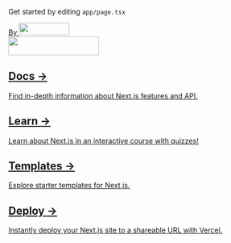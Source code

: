 
<!DOCTYPE html><html lang="en"><head><meta charSet="utf-8"/><meta name="viewport" content="width=device-width, initial-scale=1"/><link rel="preload" href="/_next/static/media/c9a5bc6a7c948fb0-s.p.woff2" as="font" crossorigin="" type="font/woff2"/><link rel="preload" as="image" href="/vercel.svg" fetchPriority="high"/><link rel="preload" as="image" href="/next.svg" fetchPriority="high"/><link rel="stylesheet" href="/_next/static/css/fb0852fb0bcf307d.css" data-precedence="next"/><link rel="preload" as="script" fetchPriority="low" href="/_next/static/chunks/webpack-a8e8730335fdd13a.js"/><script src="/_next/static/chunks/fd9d1056-2821b0f0cabcd8bd.js" async=""></script><script src="/_next/static/chunks/23-0627c91053ca9399.js" async=""></script><script src="/_next/static/chunks/main-app-f73cdb3bce740b12.js" async=""></script><script src="/_next/static/chunks/173-76227e637eefcefb.js" async=""></script><script src="/_next/static/chunks/app/page-1455a3c88e2e3a65.js" async=""></script><title>Create Next App</title><meta name="description" content="Generated by create next app"/><link rel="icon" href="/favicon.ico" type="image/x-icon" sizes="16x16"/><meta name="next-size-adjust"/><script src="/_next/static/chunks/polyfills-78c92fac7aa8fdd8.js" noModule=""></script></head><body class="__className_aaf875"><main class="flex min-h-screen flex-col items-center justify-between p-24"><div class="z-10 w-full max-w-5xl items-center justify-between font-mono text-sm lg:flex"><p class="fixed left-0 top-0 flex w-full justify-center border-b border-gray-300 bg-gradient-to-b from-zinc-200 pb-6 pt-8 backdrop-blur-2xl dark:border-neutral-800 dark:bg-zinc-800/30 dark:from-inherit lg:static lg:w-auto  lg:rounded-xl lg:border lg:bg-gray-200 lg:p-4 lg:dark:bg-zinc-800/30">Get started by editing <code class="font-mono font-bold">app/page.tsx</code></p><div class="fixed bottom-0 left-0 flex h-48 w-full items-end justify-center bg-gradient-to-t from-white via-white dark:from-black dark:via-black lg:static lg:size-auto lg:bg-none"><a class="pointer-events-none flex place-items-center gap-2 p-8 lg:pointer-events-auto lg:p-0" href="https://vercel.com?utm_source=create-next-app&amp;utm_medium=appdir-template&amp;utm_campaign=create-next-app" target="_blank" rel="noopener noreferrer">By<!-- --> <img alt="Vercel Logo" fetchPriority="high" width="100" height="24" decoding="async" data-nimg="1" class="dark:invert" style="color:transparent" src="/vercel.svg"/></a></div></div><div class="relative z-[-1] flex place-items-center before:absolute before:h-[300px] before:w-full before:-translate-x-1/2 before:rounded-full before:bg-gradient-radial before:from-white before:to-transparent before:blur-2xl before:content-[&#x27;&#x27;] after:absolute after:-z-20 after:h-[180px] after:w-full after:translate-x-1/3 after:bg-gradient-conic after:from-sky-200 after:via-blue-200 after:blur-2xl after:content-[&#x27;&#x27;] before:dark:bg-gradient-to-br before:dark:from-transparent before:dark:to-blue-700 before:dark:opacity-10 after:dark:from-sky-900 after:dark:via-[#0141ff] after:dark:opacity-40 sm:before:w-[480px] sm:after:w-[240px] before:lg:h-[360px]"><img alt="Next.js Logo" fetchPriority="high" width="180" height="37" decoding="async" data-nimg="1" class="relative dark:drop-shadow-[0_0_0.3rem_#ffffff70] dark:invert" style="color:transparent" src="/next.svg"/></div><div class="mb-32 grid text-center lg:mb-0 lg:w-full lg:max-w-5xl lg:grid-cols-4 lg:text-left"><a href="https://nextjs.org/docs?utm_source=create-next-app&amp;utm_medium=appdir-template&amp;utm_campaign=create-next-app" class="group rounded-lg border border-transparent px-5 py-4 transition-colors hover:border-gray-300 hover:bg-gray-100 hover:dark:border-neutral-700 hover:dark:bg-neutral-800/30" target="_blank" rel="noopener noreferrer"><h2 class="mb-3 text-2xl font-semibold">Docs<!-- --> <span class="inline-block transition-transform group-hover:translate-x-1 motion-reduce:transform-none">-&gt;</span></h2><p class="m-0 max-w-[30ch] text-sm opacity-50">Find in-depth information about Next.js features and API.</p></a><a href="https://nextjs.org/learn?utm_source=create-next-app&amp;utm_medium=appdir-template-tw&amp;utm_campaign=create-next-app" class="group rounded-lg border border-transparent px-5 py-4 transition-colors hover:border-gray-300 hover:bg-gray-100 hover:dark:border-neutral-700 hover:dark:bg-neutral-800/30" target="_blank" rel="noopener noreferrer"><h2 class="mb-3 text-2xl font-semibold">Learn<!-- --> <span class="inline-block transition-transform group-hover:translate-x-1 motion-reduce:transform-none">-&gt;</span></h2><p class="m-0 max-w-[30ch] text-sm opacity-50">Learn about Next.js in an interactive course with quizzes!</p></a><a href="https://vercel.com/templates?framework=next.js&amp;utm_source=create-next-app&amp;utm_medium=appdir-template&amp;utm_campaign=create-next-app" class="group rounded-lg border border-transparent px-5 py-4 transition-colors hover:border-gray-300 hover:bg-gray-100 hover:dark:border-neutral-700 hover:dark:bg-neutral-800/30" target="_blank" rel="noopener noreferrer"><h2 class="mb-3 text-2xl font-semibold">Templates<!-- --> <span class="inline-block transition-transform group-hover:translate-x-1 motion-reduce:transform-none">-&gt;</span></h2><p class="m-0 max-w-[30ch] text-sm opacity-50">Explore starter templates for Next.js.</p></a><a href="https://vercel.com/new?utm_source=create-next-app&amp;utm_medium=appdir-template&amp;utm_campaign=create-next-app" class="group rounded-lg border border-transparent px-5 py-4 transition-colors hover:border-gray-300 hover:bg-gray-100 hover:dark:border-neutral-700 hover:dark:bg-neutral-800/30" target="_blank" rel="noopener noreferrer"><h2 class="mb-3 text-2xl font-semibold">Deploy<!-- --> <span class="inline-block transition-transform group-hover:translate-x-1 motion-reduce:transform-none">-&gt;</span></h2><p class="m-0 max-w-[30ch] text-balance text-sm opacity-50">Instantly deploy your Next.js site to a shareable URL with Vercel.</p></a></div></main><script src="/_next/static/chunks/webpack-a8e8730335fdd13a.js" async=""></script><script>(self.__next_f=self.__next_f||[]).push([0]);self.__next_f.push([2,null])</script><script>self.__next_f.push([1,"1:HL[\"/_next/static/media/c9a5bc6a7c948fb0-s.p.woff2\",\"font\",{\"crossOrigin\":\"\",\"type\":\"font/woff2\"}]\n2:HL[\"/_next/static/css/fb0852fb0bcf307d.css\",\"style\"]\n"])</script><script>self.__next_f.push([1,"3:I[5751,[],\"\"]\n5:I[8173,[\"173\",\"static/chunks/173-76227e637eefcefb.js\",\"931\",\"static/chunks/app/page-1455a3c88e2e3a65.js\"],\"Image\"]\n6:I[9275,[],\"\"]\n7:I[1343,[],\"\"]\n9:I[6130,[],\"\"]\na:[]\n"])</script><script>self.__next_f.push([1,"0:[[[\"$\",\"link\",\"0\",{\"rel\":\"stylesheet\",\"href\":\"/_next/static/css/fb0852fb0bcf307d.css\",\"precedence\":\"next\",\"crossOrigin\":\"$undefined\"}]],[\"$\",\"$L3\",null,{\"buildId\":\"CoC20QdxeIOoKtE0mDd4I\",\"assetPrefix\":\"\",\"initialCanonicalUrl\":\"/\",\"initialTree\":[\"\",{\"children\":[\"__PAGE__\",{}]},\"$undefined\",\"$undefined\",true],\"initialSeedData\":[\"\",{\"children\":[\"__PAGE__\",{},[[\"$L4\",[\"$\",\"main\",null,{\"className\":\"flex min-h-screen flex-col items-center justify-between p-24\",\"children\":[[\"$\",\"div\",null,{\"className\":\"z-10 w-full max-w-5xl items-center justify-between font-mono text-sm lg:flex\",\"children\":[[\"$\",\"p\",null,{\"className\":\"fixed left-0 top-0 flex w-full justify-center border-b border-gray-300 bg-gradient-to-b from-zinc-200 pb-6 pt-8 backdrop-blur-2xl dark:border-neutral-800 dark:bg-zinc-800/30 dark:from-inherit lg:static lg:w-auto  lg:rounded-xl lg:border lg:bg-gray-200 lg:p-4 lg:dark:bg-zinc-800/30\",\"children\":[\"Get started by editing \",[\"$\",\"code\",null,{\"className\":\"font-mono font-bold\",\"children\":\"app/page.tsx\"}]]}],[\"$\",\"div\",null,{\"className\":\"fixed bottom-0 left-0 flex h-48 w-full items-end justify-center bg-gradient-to-t from-white via-white dark:from-black dark:via-black lg:static lg:size-auto lg:bg-none\",\"children\":[\"$\",\"a\",null,{\"className\":\"pointer-events-none flex place-items-center gap-2 p-8 lg:pointer-events-auto lg:p-0\",\"href\":\"https://vercel.com?utm_source=create-next-app\u0026utm_medium=appdir-template\u0026utm_campaign=create-next-app\",\"target\":\"_blank\",\"rel\":\"noopener noreferrer\",\"children\":[\"By\",\" \",[\"$\",\"$L5\",null,{\"src\":\"/vercel.svg\",\"alt\":\"Vercel Logo\",\"className\":\"dark:invert\",\"width\":100,\"height\":24,\"priority\":true}]]}]}]]}],[\"$\",\"div\",null,{\"className\":\"relative z-[-1] flex place-items-center before:absolute before:h-[300px] before:w-full before:-translate-x-1/2 before:rounded-full before:bg-gradient-radial before:from-white before:to-transparent before:blur-2xl before:content-[''] after:absolute after:-z-20 after:h-[180px] after:w-full after:translate-x-1/3 after:bg-gradient-conic after:from-sky-200 after:via-blue-200 after:blur-2xl after:content-[''] before:dark:bg-gradient-to-br before:dark:from-transparent before:dark:to-blue-700 before:dark:opacity-10 after:dark:from-sky-900 after:dark:via-[#0141ff] after:dark:opacity-40 sm:before:w-[480px] sm:after:w-[240px] before:lg:h-[360px]\",\"children\":[\"$\",\"$L5\",null,{\"className\":\"relative dark:drop-shadow-[0_0_0.3rem_#ffffff70] dark:invert\",\"src\":\"/next.svg\",\"alt\":\"Next.js Logo\",\"width\":180,\"height\":37,\"priority\":true}]}],[\"$\",\"div\",null,{\"className\":\"mb-32 grid text-center lg:mb-0 lg:w-full lg:max-w-5xl lg:grid-cols-4 lg:text-left\",\"children\":[[\"$\",\"a\",null,{\"href\":\"https://nextjs.org/docs?utm_source=create-next-app\u0026utm_medium=appdir-template\u0026utm_campaign=create-next-app\",\"className\":\"group rounded-lg border border-transparent px-5 py-4 transition-colors hover:border-gray-300 hover:bg-gray-100 hover:dark:border-neutral-700 hover:dark:bg-neutral-800/30\",\"target\":\"_blank\",\"rel\":\"noopener noreferrer\",\"children\":[[\"$\",\"h2\",null,{\"className\":\"mb-3 text-2xl font-semibold\",\"children\":[\"Docs\",\" \",[\"$\",\"span\",null,{\"className\":\"inline-block transition-transform group-hover:translate-x-1 motion-reduce:transform-none\",\"children\":\"-\u003e\"}]]}],[\"$\",\"p\",null,{\"className\":\"m-0 max-w-[30ch] text-sm opacity-50\",\"children\":\"Find in-depth information about Next.js features and API.\"}]]}],[\"$\",\"a\",null,{\"href\":\"https://nextjs.org/learn?utm_source=create-next-app\u0026utm_medium=appdir-template-tw\u0026utm_campaign=create-next-app\",\"className\":\"group rounded-lg border border-transparent px-5 py-4 transition-colors hover:border-gray-300 hover:bg-gray-100 hover:dark:border-neutral-700 hover:dark:bg-neutral-800/30\",\"target\":\"_blank\",\"rel\":\"noopener noreferrer\",\"children\":[[\"$\",\"h2\",null,{\"className\":\"mb-3 text-2xl font-semibold\",\"children\":[\"Learn\",\" \",[\"$\",\"span\",null,{\"className\":\"inline-block transition-transform group-hover:translate-x-1 motion-reduce:transform-none\",\"children\":\"-\u003e\"}]]}],[\"$\",\"p\",null,{\"className\":\"m-0 max-w-[30ch] text-sm opacity-50\",\"children\":\"Learn about Next.js in an interactive course with quizzes!\"}]]}],[\"$\",\"a\",null,{\"href\":\"https://vercel.com/templates?framework=next.js\u0026utm_source=create-next-app\u0026utm_medium=appdir-template\u0026utm_campaign=create-next-app\",\"className\":\"group rounded-lg border border-transparent px-5 py-4 transition-colors hover:border-gray-300 hover:bg-gray-100 hover:dark:border-neutral-700 hover:dark:bg-neutral-800/30\",\"target\":\"_blank\",\"rel\":\"noopener noreferrer\",\"children\":[[\"$\",\"h2\",null,{\"className\":\"mb-3 text-2xl font-semibold\",\"children\":[\"Templates\",\" \",[\"$\",\"span\",null,{\"className\":\"inline-block transition-transform group-hover:translate-x-1 motion-reduce:transform-none\",\"children\":\"-\u003e\"}]]}],[\"$\",\"p\",null,{\"className\":\"m-0 max-w-[30ch] text-sm opacity-50\",\"children\":\"Explore starter templates for Next.js.\"}]]}],[\"$\",\"a\",null,{\"href\":\"https://vercel.com/new?utm_source=create-next-app\u0026utm_medium=appdir-template\u0026utm_campaign=create-next-app\",\"className\":\"group rounded-lg border border-transparent px-5 py-4 transition-colors hover:border-gray-300 hover:bg-gray-100 hover:dark:border-neutral-700 hover:dark:bg-neutral-800/30\",\"target\":\"_blank\",\"rel\":\"noopener noreferrer\",\"children\":[[\"$\",\"h2\",null,{\"className\":\"mb-3 text-2xl font-semibold\",\"children\":[\"Deploy\",\" \",[\"$\",\"span\",null,{\"className\":\"inline-block transition-transform group-hover:translate-x-1 motion-reduce:transform-none\",\"children\":\"-\u003e\"}]]}],[\"$\",\"p\",null,{\"className\":\"m-0 max-w-[30ch] text-balance text-sm opacity-50\",\"children\":\"Instantly deploy your Next.js site to a shareable URL with Vercel.\"}]]}]]}]]}]],null],null]},[[\"$\",\"html\",null,{\"lang\":\"en\",\"children\":[\"$\",\"body\",null,{\"className\":\"__className_aaf875\",\"children\":[\"$\",\"$L6\",null,{\"parallelRouterKey\":\"children\",\"segmentPath\":[\"children\"],\"error\":\"$undefined\",\"errorStyles\":\"$undefined\",\"errorScripts\":\"$undefined\",\"template\":[\"$\",\"$L7\",null,{}],\"templateStyles\":\"$undefined\",\"templateScripts\":\"$undefined\",\"notFound\":[[\"$\",\"title\",null,{\"children\":\"404: This page could not be found.\"}],[\"$\",\"div\",null,{\"style\":{\"fontFamily\":\"system-ui,\\\"Segoe UI\\\",Roboto,Helvetica,Arial,sans-serif,\\\"Apple Color Emoji\\\",\\\"Segoe UI Emoji\\\"\",\"height\":\"100vh\",\"textAlign\":\"center\",\"display\":\"flex\",\"flexDirection\":\"column\",\"alignItems\":\"center\",\"justifyContent\":\"center\"},\"children\":[\"$\",\"div\",null,{\"children\":[[\"$\",\"style\",null,{\"dangerouslySetInnerHTML\":{\"__html\":\"body{color:#000;background:#fff;margin:0}.next-error-h1{border-right:1px solid rgba(0,0,0,.3)}@media (prefers-color-scheme:dark){body{color:#fff;background:#000}.next-error-h1{border-right:1px solid rgba(255,255,255,.3)}}\"}}],[\"$\",\"h1\",null,{\"className\":\"next-error-h1\",\"style\":{\"display\":\"inline-block\",\"margin\":\"0 20px 0 0\",\"padding\":\"0 23px 0 0\",\"fontSize\":24,\"fontWeight\":500,\"verticalAlign\":\"top\",\"lineHeight\":\"49px\"},\"children\":\"404\"}],[\"$\",\"div\",null,{\"style\":{\"display\":\"inline-block\"},\"children\":[\"$\",\"h2\",null,{\"style\":{\"fontSize\":14,\"fontWeight\":400,\"lineHeight\":\"49px\",\"margin\":0},\"children\":\"This page could not be found.\"}]}]]}]}]],\"notFoundStyles\":[],\"styles\":null}]}]}],null],null],\"couldBeIntercepted\":false,\"initialHead\":[false,\"$L8\"],\"globalErrorComponent\":\"$9\",\"missingSlots\":\"$Wa\"}]]\n"])</script><script>self.__next_f.push([1,"8:[[\"$\",\"meta\",\"0\",{\"name\":\"viewport\",\"content\":\"width=device-width, initial-scale=1\"}],[\"$\",\"meta\",\"1\",{\"charSet\":\"utf-8\"}],[\"$\",\"title\",\"2\",{\"children\":\"Create Next App\"}],[\"$\",\"meta\",\"3\",{\"name\":\"description\",\"content\":\"Generated by create next app\"}],[\"$\",\"link\",\"4\",{\"rel\":\"icon\",\"href\":\"/favicon.ico\",\"type\":\"image/x-icon\",\"sizes\":\"16x16\"}],[\"$\",\"meta\",\"5\",{\"name\":\"next-size-adjust\"}]]\n4:null\n"])</script></body></html>
